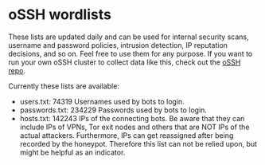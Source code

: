 # oSSH wordlists
These lists are updated daily and can be used for internal security scans, username and password policies, intrusion detection, IP reputation decisions, and so on. Feel free to use them for any purpose. If you want to run your own oSSH cluster to collect data like this, check out the [oSSH repo](https://github.com/toxyl/ossh).  

Currently these lists are available:  
- users.txt: 74319                                                                                                                                                                                                                                                                                                                                                                                                                    Usernames used by bots to login. 
- passwords.txt: 234229                                                                                                                                                                                                                                                                                                                                                                                                                    Passwords used by bots to login. 
- hosts.txt: 142243                                                                                                                                                                                                                                                                                                                                                                                                                    IPs of the connecting bots. Be aware that they can include IPs of VPNs, Tor exit nodes and others that are NOT IPs of the actual attackers. Furthermore, IPs can get reassigned after being recorded by the honeypot. Therefore this list can not be relied upon, but might be helpful as an indicator.
